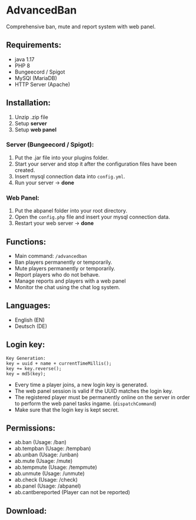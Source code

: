 # AdvancedBan
Comprehensive ban, mute and report system with web panel.

## Requirements:
- java 1.17
- PHP 8
- Bungeecord / Spigot
- MySQl (MariaDB)
- HTTP Server (Apache)

## Installation:
1. Unzip .zip file
2. Setup **server**
3. Setup **web panel**
### Server (Bungeecord / Spigot):
1. Put the .jar file into your plugins folder.
2. Start your server and stop it after the configuration files have been created.
3. Insert mysql connection data into `config.yml`.
4. Run your server -> **done**
### Web Panel:
1. Put the abpanel folder into your root directory.
2. Open the `config.php` file and insert your mysql connection data.
3. Restart your web server -> **done**

## Functions:
- Main command: `/advancedban`
- Ban players permanently or temporarily.
- Mute players permanently or temporarily.
- Report players who do not behave.
- Manage reports and players with a web panel
- Monitor the chat using the chat log system.

## Languages:
- English (EN)
- Deutsch (DE)

## Login key:
````
Key Generation:
key = uuid + name + currentTimeMillis();
key += key.reverse();
key = md5(key);
````
- Every time a player joins, a new login key is generated.
- The web panel session is valid if the UUID matches the login key.
- The registered player must be permanently online on the server in order to perform the web panel tasks ingame. (`dispatchCommand`)
- Make sure that the login key is kept secret.

## Permissions:
- ab.ban (Usage: /ban)
- ab.tempban (Usage: /tempban)
- ab.unban (Usage: /unban)
- ab.mute (Usage: /mute)
- ab.tempmute (Usage: /tempmute)
- ab.unmute (Usage: /unmute)
- ab.check (Usage: /check)
- ab.panel (Usage: /abpanel)
- ab.cantbereported (Player can not be reported)

## Download:

